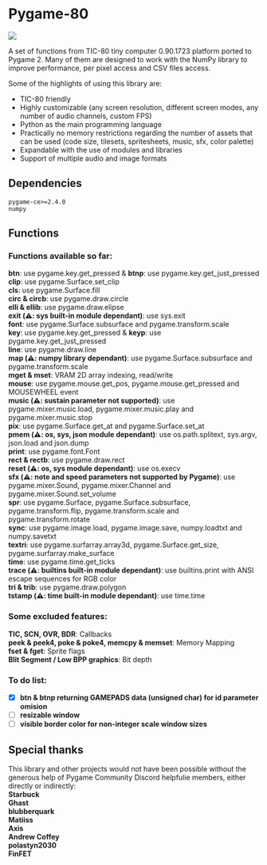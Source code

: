 # Pygame-80

![](https://user-images.githubusercontent.com/74131798/159044855-2366e15f-3730-4eab-b7f9-bc2c800cb9f6.gif)

A set of functions from TIC-80 tiny computer 0.90.1723 platform ported to Pygame 2. Many of them are designed to work with the NumPy library to improve performance, per pixel access and CSV files access.   

Some of the highlights of using this library are:  
* TIC-80 friendly  
* Highly customizable (any screen resolution, different screen modes, any number of audio channels, custom FPS)  
* Python as the main programming language  
* Practically no memory restrictions regarding the number of assets that can be used (code size, tilesets, spritesheets, music, sfx, color palette)  
* Expandable with the use of modules and libraries  
* Support of multiple audio and image formats  

## Dependencies
```
pygame-ce>=2.4.0
numpy
```
## Functions
### Functions available so far:  
**btn**: use pygame.key.get_pressed & **btnp**: use pygame.key.get_just_pressed  
**clip**: use pygame.Surface.set_clip  
**cls**: use pygame.Surface.fill  
**circ & circb**: use pygame.draw.circle  
**elli & ellib**: use pygame.draw.elipse  
**exit (⚠️: sys built-in module dependant)**: use sys.exit  
**font**: use pygame.Surface.subsurface and pygame.transform.scale  
**key**: use pygame.key.get_pressed & **keyp**: use pygame.key.get_just_pressed  
**line**: use pygame.draw.line  
**map (⚠️: numpy library dependant)**: use pygame.Surface.subsurface and pygame.transform.scale  
**mget & mset**: VRAM 2D array indexing, read/write  
**mouse**: use pygame.mouse.get_pos, pygame.mouse.get_pressed and MOUSEWHEEL event  
**music (⚠️: sustain parameter not supported)**: use pygame.mixer.music.load, pygame.mixer.music.play and pygame.mixer.music.stop  
**pix**: use pygame.Surface.get_at and pygame.Surface.set_at  
**pmem (⚠️: os, sys, json module dependant)**: use os.path.splitext, sys.argv, json.load and json.dump  
**print**: use pygame.font.Font  
**rect & rectb**: use pygame.draw.rect  
**reset (⚠️: os, sys module dependant)**: use os.execv  
**sfx (⚠️: note and speed parameters not supported by Pygame)**: use pygame.mixer.Sound, pygame.mixer.Channel and pygame.mixer.Sound.set_volume  
**spr**: use pygame.Surface, pygame.Surface.subsurface, pygame.transform.flip, pygame.transform.scale and pygame.transform.rotate  
**sync**: use pygame.image.load, pygame.image.save, numpy.loadtxt and numpy.savetxt  
**textri**: use pygame.surfarray.array3d, pygame.Surface.get_size, pygame.surfarray.make_surface  
**time**: use pygame.time.get_ticks  
**trace (⚠️: builtins built-in module dependant)**: use builtins.print with ANSI escape sequences for RGB color  
**tri & trib**: use pygame.draw.polygon  
**tstamp (⚠️: time built-in module dependant)**: use time.time

### Some excluded features:  
**TIC, SCN, OVR, BDR**: Callbacks  
**peek & peek4, poke & poke4, memcpy & memset**: Memory Mapping  
**fset & fget**: Sprite flags  
**Blit Segment / Low BPP graphics**: Bit depth

### To do list:  
- [x] **btn & btnp returning GAMEPADS data (unsigned char) for id parameter omision**
- [ ] **resizable window**
- [ ] **visible border color for non-integer scale window sizes**

## Special thanks  
This library and other projects would not have been possible without the generous help of Pygame Community Discord helpfulie members, either directly or indirectly:  
**Starbuck**  
**Ghast**  
**blubberquark**  
**Matiiss**  
**Axis**  
**Andrew Coffey**  
**polastyn2030**  
**FinFET**
